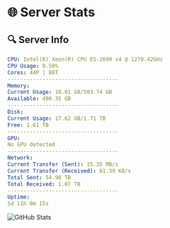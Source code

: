 # 🌐 Server Stats
## 🔍 Server Info
```yaml
CPU: Intel(R) Xeon(R) CPU E5-2699 v4 @ 1270.42GHz
CPU Usage: 0.50%
Cores: 44P | 88T
-----------------------------------
Memory:
Current Usage: 10.01 GB/503.74 GB
Available: 490.35 GB
-----------------------------------
Disk:
Current Usage: 17.62 GB/1.71 TB
Free: 1.61 TB
-----------------------------------
GPU:
No GPU detected
-----------------------------------
Network:
Current Transfer (Sent): 15.35 MB/s
Current Transfer (Received): 61.39 KB/s
Total Sent: 54.98 TB
Total Received: 1.07 TB
-----------------------------------
Uptime:
5d 11h 0m 15s
```
![GitHub Stats](https://img.shields.io/badge/Updated-2025-02-13_09:43:33-blue)